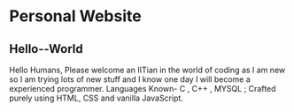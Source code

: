 # Personal Website
## Hello--World
Hello Humans,
Please welcome an IITian in the world of coding as I am new so I am trying lots of new stuff and I know one day I will become a experienced programmer.
Languages Known- C , C++ , MYSQL ;
Crafted purely using HTML, CSS and vanilla JavaScript.